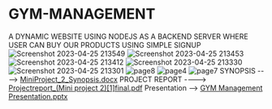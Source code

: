 # GYM-MANAGEMENT
A DYNAMIC WEBSITE USING NODEJS AS A BACKEND SERVER WHERE USER CAN BUY OUR PRODUCTS USING SIMPLE SIGNUP
![Screenshot 2023-04-25 213549](https://user-images.githubusercontent.com/77520689/234343741-3757ed5b-7354-495c-931b-b7edff5969f8.png)
![Screenshot 2023-04-25 213453](https://user-images.githubusercontent.com/77520689/234343758-71ffe0ca-d759-49c3-a12b-e52d756a530e.png)
![Screenshot 2023-04-25 213412](https://user-images.githubusercontent.com/77520689/234343762-006f8297-3aa2-497b-b800-a7f9debc8819.png)
![Screenshot 2023-04-25 213330](https://user-images.githubusercontent.com/77520689/234343765-44bd7859-0549-47f0-a2a0-1a02cc3ed86f.png)
![Screenshot 2023-04-25 213301](https://user-images.githubusercontent.com/77520689/234343769-add7e7d8-7667-443e-b21f-c843f9be9d53.png)
![page8](https://user-images.githubusercontent.com/97621207/234348038-2feaecd1-f387-4c6e-a09c-1dfbc0840779.png)
![page4](https://user-images.githubusercontent.com/97621207/234348108-791d1c75-3323-4d70-9ac7-3e328af95ed5.png)
![page7](https://user-images.githubusercontent.com/97621207/234348189-a3104af4-721d-4b20-b69f-f65620e16bbd.png)
SYNOPSIS ----> [MiniProject_2_Synopsis.docx](https://github.com/Dhruv13g/GYM-MANAGEMENT/files/11325064/MiniProject_2_Synopsis.docx)
PROJECT REPORT ----> [Projectreport_(Mini project 2)[1]final.pdf](https://github.com/Dhruv13g/GYM-MANAGEMENT/files/11325074/Projectreport_.Mini.project.2.1.final.pdf)
Presentation -->  [GYM Management Presentation.pptx](https://github.com/Dhruv13g/GYM-PAYMENT-MANAGEMENT/files/11483513/GYM.Management.Presentation.pptx)
